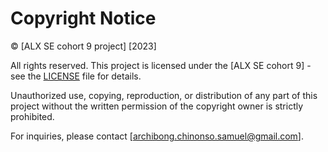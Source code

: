 # Copyright Notice

© [ALX SE cohort 9 project] [2023]

All rights reserved. This project is licensed under the [ALX SE cohort 9] - see the [LICENSE](LICENSE) file for details.

Unauthorized use, copying, reproduction, or distribution of any part of this project without the written permission of the copyright owner is strictly prohibited.

For inquiries, please contact [archibong.chinonso.samuel@gmail.com].
